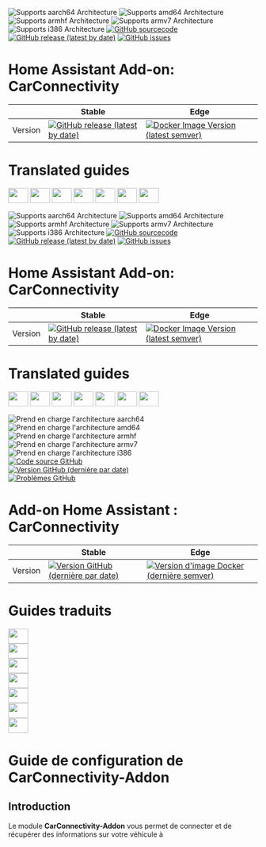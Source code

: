 ![Supports aarch64 Architecture][aarch64-shield]
![Supports amd64 Architecture][amd64-shield]
![Supports armhf Architecture][armhf-shield]
![Supports armv7 Architecture][armv7-shield]
![Supports i386 Architecture][i386-shield]
[![GitHub sourcecode](https://img.shields.io/badge/Source-GitHub-green)](https://github.com/Pulpyyyy/carconnectivity-addon/)
[![GitHub release (latest by date)](https://img.shields.io/github/v/release/Pulpyyyy/carconnectivity-addon)](https://github.com/Pulpyyyy/carconnectivity-addon/releases/latest)
[![GitHub issues](https://img.shields.io/github/issues/Pulpyyyy/carconnectivity-addon)](https://github.com/Pulpyyyy/carconnectivity-addon/issues)

[aarch64-shield]: https://img.shields.io/badge/aarch64-yes-green.svg
[amd64-shield]: https://img.shields.io/badge/amd64-yes-green.svg
[armhf-shield]: https://img.shields.io/badge/armhf-yes-green.svg
[armv7-shield]: https://img.shields.io/badge/armv7-yes-green.svg
[i386-shield]: https://img.shields.io/badge/i386-yes-green.svg

# Home Assistant Add-on: CarConnectivity

|         | Stable                                                                                                                         | Edge                                                                                                                                         |
| ------- | ------------------------------------------------------------------------------------------------------------------------------ | -------------------------------------------------------------------------------------------------------------------------------------------- |
| Version | [![GitHub release (latest by date)](https://img.shields.io/docker/v/pulpyyyy/carconnectivity-addon-amd64?&sort=date&label=&style=for-the-badge)](https://github.com/pulpyyyy/carconnectivity-addon/releases) | [![Docker Image Version (latest semver)](https://img.shields.io/docker/v/pulpyyyy/carconnectivity-addon-edge-amd64?&sort=date&label=&style=for-the-badge)](https://github.com/Pulpyyyy/carconnectivity-addon/blob/main/carconnectivity-addon-edge/CHANGELOG.md) |

# Translated guides

<a href="https://github.com/Pulpyyyy/carconnectivity-addon/blob/main/README.French.md"><img src="https://upload.wikimedia.org/wikipedia/commons/thumb/c/c3/Flag_of_France.svg/1280px-Flag_of_France.svg.png" width="40" height="30"></a> 
<a href="https://github.com/Pulpyyyy/carconnectivity-addon/blob/main/README.Italian.md"><img src="https://upload.wikimedia.org/wikipedia/commons/thumb/0/03/Flag_of_Italy.svg/1280px-Flag_of_Italy.svg.png" width="40" height="30"></a> 
<a href="https://github.com/Pulpyyyy/carconnectivity-addon/blob/main/README.German.md"><img src="https://upload.wikimedia.org/wikipedia/commons/thumb/b/ba/Flag_of_Germany.svg/1280px-Flag_of_Germany.svg.png" width="40" height="30"></a> 
<a href="https://github.com/Pulpyyyy/carconnectivity-addon/blob/main/README.Spanish.md"><img src="https://upload.wikimedia.org/wikipedia/commons/thumb/9/9a/Flag_of_Spain.svg/1280px-Flag_of_Spain.svg.png" width="40" height="30"></a> 
<a href="https://github.com/Pulpyyyy/carconnectivity-addon/blob/main/README.Polish.md"><img src="https://upload.wikimedia.org/wikipedia/commons/thumb/1/12/Flag_of_Poland.svg/1280px-Flag_of_Poland.svg.png" width="40" height="30"></a> 
<a href="https://github.com/Pulpyyyy/carconnectivity-addon/blob/main/README.Portuguese.md"><img src="https://upload.wikimedia.org/wikipedia/commons/thumb/5/5c/Flag_of_Portugal.svg/1280px-Flag_of_Portugal.svg.png" width="40" height="30"></a> 
<a href="https://github.com/Pulpyyyy/carconnectivity-addon/blob/main/README.md"><img src="https://upload.wikimedia.org/wikipedia/commons/a/a5/Flag_of_the_United_Kingdom_%281-2%29.svg" width="40" height="30"></a>



![Supports aarch64 Architecture][aarch64-shield]
![Supports amd64 Architecture][amd64-shield]
![Supports armhf Architecture][armhf-shield]
![Supports armv7 Architecture][armv7-shield]
![Supports i386 Architecture][i386-shield]
[![GitHub sourcecode](https://img.shields.io/badge/Source-GitHub-green)](https://github.com/Pulpyyyy/carconnectivity-addon/)
[![GitHub release (latest by date)](https://img.shields.io/github/v/release/Pulpyyyy/carconnectivity-addon)](https://github.com/Pulpyyyy/carconnectivity-addon/releases/latest)
[![GitHub issues](https://img.shields.io/github/issues/Pulpyyyy/carconnectivity-addon)](https://github.com/Pulpyyyy/carconnectivity-addon/issues)

[aarch64-shield]: https://img.shields.io/badge/aarch64-yes-green.svg
[amd64-shield]: https://img.shields.io/badge/amd64-yes-green.svg
[armhf-shield]: https://img.shields.io/badge/armhf-yes-green.svg
[armv7-shield]: https://img.shields.io/badge/armv7-yes-green.svg
[i386-shield]: https://img.shields.io/badge/i386-yes-green.svg

# Home Assistant Add-on: CarConnectivity

|         | Stable                                                                                                                         | Edge                                                                                                                                         |
| ------- | ------------------------------------------------------------------------------------------------------------------------------ | -------------------------------------------------------------------------------------------------------------------------------------------- |
| Version | [![GitHub release (latest by date)](https://img.shields.io/docker/v/pulpyyyy/carconnectivity-addon-amd64?&sort=date&label=&style=for-the-badge)](https://github.com/pulpyyyy/carconnectivity-addon/releases) | [![Docker Image Version (latest semver)](https://img.shields.io/docker/v/pulpyyyy/carconnectivity-addon-edge-amd64?&sort=date&label=&style=for-the-badge)](https://github.com/Pulpyyyy/carconnectivity-addon/blob/main/carconnectivity-addon-edge/CHANGELOG.md) |

# Translated guides

<a href="https://github.com/Pulpyyyy/carconnectivity-addon/blob/main/README.French.md"><img src="https://upload.wikimedia.org/wikipedia/commons/thumb/c/c3/Flag_of_France.svg/1280px-Flag_of_France.svg.png" width="40" height="30"></a> 
<a href="https://github.com/Pulpyyyy/carconnectivity-addon/blob/main/README.Italian.md"><img src="https://upload.wikimedia.org/wikipedia/commons/thumb/0/03/Flag_of_Italy.svg/1280px-Flag_of_Italy.svg.png" width="40" height="30"></a> 
<a href="https://github.com/Pulpyyyy/carconnectivity-addon/blob/main/README.German.md"><img src="https://upload.wikimedia.org/wikipedia/commons/thumb/b/ba/Flag_of_Germany.svg/1280px-Flag_of_Germany.svg.png" width="40" height="30"></a> 
<a href="https://github.com/Pulpyyyy/carconnectivity-addon/blob/main/README.Spanish.md"><img src="https://upload.wikimedia.org/wikipedia/commons/thumb/9/9a/Flag_of_Spain.svg/1280px-Flag_of_Spain.svg.png" width="40" height="30"></a> 
<a href="https://github.com/Pulpyyyy/carconnectivity-addon/blob/main/README.Polish.md"><img src="https://upload.wikimedia.org/wikipedia/commons/thumb/1/12/Flag_of_Poland.svg/1280px-Flag_of_Poland.svg.png" width="40" height="30"></a> 
<a href="https://github.com/Pulpyyyy/carconnectivity-addon/blob/main/README.Portuguese.md"><img src="https://upload.wikimedia.org/wikipedia/commons/thumb/5/5c/Flag_of_Portugal.svg/1280px-Flag_of_Portugal.svg.png" width="40" height="30"></a> 
<a href="https://github.com/Pulpyyyy/carconnectivity-addon/blob/main/README.md"><img src="https://upload.wikimedia.org/wikipedia/commons/a/a5/Flag_of_the_United_Kingdom_%281-2%29.svg" width="40" height="30"></a>



![Prend en charge l'architecture aarch64][aarch64-shield]  
![Prend en charge l'architecture amd64][amd64-shield]  
![Prend en charge l'architecture armhf][armhf-shield]  
![Prend en charge l'architecture armv7][armv7-shield]  
![Prend en charge l'architecture i386][i386-shield]  
[![Code source GitHub](https://img.shields.io/badge/Source-GitHub-green)](https://github.com/Pulpyyyy/carconnectivity-addon/)  
[![Version GitHub (dernière par date)](https://img.shields.io/github/v/release/Pulpyyyy/carconnectivity-addon)](https://github.com/Pulpyyyy/carconnectivity-addon/releases/latest)  
[![Problèmes GitHub](https://img.shields.io/github/issues/Pulpyyyy/carconnectivity-addon)](https://github.com/Pulpyyyy/carconnectivity-addon/issues)  

[aarch64-shield]: https://img.shields.io/badge/aarch64-yes-green.svg  
[amd64-shield]: https://img.shields.io/badge/amd64-yes-green.svg  
[armhf-shield]: https://img.shields.io/badge/armhf-yes-green.svg  
[armv7-shield]: https://img.shields.io/badge/armv7-yes-green.svg  
[i386-shield]: https://img.shields.io/badge/i386-yes-green.svg  

# Add-on Home Assistant : CarConnectivity  

|         | Stable                                                                                                                         | Edge                                                                                                                                         |  
| ------- | ------------------------------------------------------------------------------------------------------------------------------ | -------------------------------------------------------------------------------------------------------------------------------------------- |  
| Version | [![Version GitHub (dernière par date)](https://img.shields.io/docker/v/pulpyyyy/carconnectivity-addon-amd64?&sort=date&label=&style=for-the-badge)](https://github.com/pulpyyyy/carconnectivity-addon/releases) | [![Version d'image Docker (dernière semver)](https://img.shields.io/docker/v/pulpyyyy/carconnectivity-addon-edge-amd64?&sort=date&label=&style=for-the-badge)](https://github.com/Pulpyyyy/carconnectivity-addon/blob/main/carconnectivity-addon-edge/CHANGELOG.md) |  

# Guides traduits  

<a href="https://github.com/Pulpyyyy/carconnectivity-addon/blob/main/README.French.md"><img src="https://upload.wikimedia.org/wikipedia/commons/thumb/c/c3/Flag_of_France.svg/1280px-Flag_of_France.svg.png" width="40" height="30"></a>  
<a href="https://github.com/Pulpyyyy/carconnectivity-addon/blob/main/README.Italian.md"><img src="https://upload.wikimedia.org/wikipedia/commons/thumb/0/03/Flag_of_Italy.svg/1280px-Flag_of_Italy.svg.png" width="40" height="30"></a>  
<a href="https://github.com/Pulpyyyy/carconnectivity-addon/blob/main/README.German.md"><img src="https://upload.wikimedia.org/wikipedia/commons/thumb/b/ba/Flag_of_Germany.svg/1280px-Flag_of_Germany.svg.png" width="40" height="30"></a>  
<a href="https://github.com/Pulpyyyy/carconnectivity-addon/blob/main/README.Spanish.md"><img src="https://upload.wikimedia.org/wikipedia/commons/thumb/9/9a/Flag_of_Spain.svg/1280px-Flag_of_Spain.svg.png" width="40" height="30"></a>  
<a href="https://github.com/Pulpyyyy/carconnectivity-addon/blob/main/README.Polish.md"><img src="https://upload.wikimedia.org/wikipedia/commons/thumb/1/12/Flag_of_Poland.svg/1280px-Flag_of_Poland.svg.png" width="40" height="30"></a>  
<a href="https://github.com/Pulpyyyy/carconnectivity-addon/blob/main/README.Portuguese.md"><img src="https://upload.wikimedia.org/wikipedia/commons/thumb/5/5c/Flag_of_Portugal.svg/1280px-Flag_of_Portugal.svg.png" width="40" height="30"></a>  
<a href="https://github.com/Pulpyyyy/carconnectivity-addon/blob/main/README.md"><img src="https://upload.wikimedia.org/wikipedia/commons/a/a5/Flag_of_the_United_Kingdom_%281-2%29.svg" width="40" height="30"></a>  

# Guide de configuration de CarConnectivity-Addon  

## Introduction  

Le module **CarConnectivity-Addon** vous permet de connecter et de récupérer des informations sur votre véhicule à